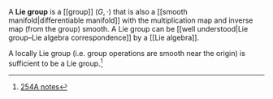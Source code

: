 A **Lie group** is a [[group]] $(G, \cdot)$ that is also a [[smooth manifold|differentiable manifold]] with the multiplication map and inverse map (from the group) smooth. A Lie group can be [[well understood|Lie group–Lie algebra correspondence]] by a [[Lie algebra]].

A locally Lie group (i.e. group operations are smooth near the origin) is sufficient to be a Lie group.[^tao]

[^tao]: [254A notes](https://terrytao.wordpress.com/2011/09/01/254a-notes-1-lie-groups-lie-algebras-and-the-baker-campbell-hausdorff-formula/)